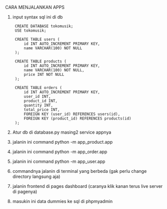 CARA MENJALANKAN APPS
1. input syntax sql ini di db

        CREATE DATABASE tokomusik;
        USE tokomusik;

        CREATE TABLE users (
            id INT AUTO_INCREMENT PRIMARY KEY,
            name VARCHAR(100) NOT NULL
        );

        CREATE TABLE products (
            id INT AUTO_INCREMENT PRIMARY KEY,
            name VARCHAR(100) NOT NULL,
            price INT NOT NULL
        );

        CREATE TABLE orders (
            id INT AUTO_INCREMENT PRIMARY KEY,
            user_id INT,
            product_id INT,
            quantity INT,
            total_price INT,
            FOREIGN KEY (user_id) REFERENCES users(id),
            FOREIGN KEY (product_id) REFERENCES products(id)
        );

2. Atur db di database.py masing2 service appnya
3. jalanin ini command python -m app_product.app
4. jalanin ini command python -m app_order.app
5. jalanin ini command python -m app_user.app
6. commandnya jalanin di terminal yang berbeda (gak perlu change directory langsung aja)
7. jalanin frontend di pages dashboard (caranya klik kanan terus live server di pagenya)
8. masukin ini data dummies ke sql di phpmyadmin
